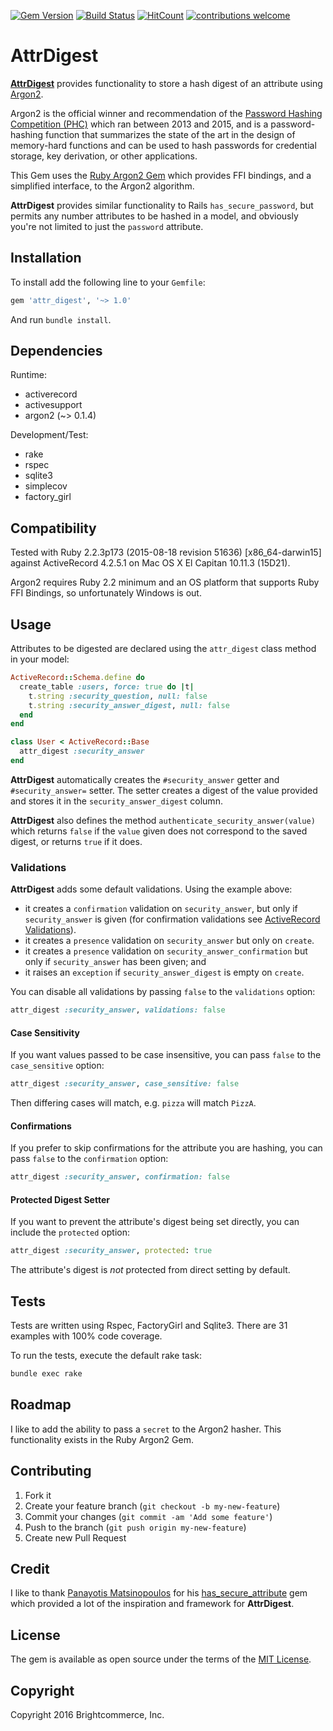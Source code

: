[![Gem Version](https://badge.fury.io/rb/attr_digest.svg)](https://badge.fury.io/rb/attr_digest)
[![Build Status](https://travis-ci.org/brightcommerce/attr_digest.png?branch=master)](https://travis-ci.org/brightcommerce/attr_digest)
[![HitCount](https://hitt.herokuapp.com/brightcommerce/attr_digest.svg)](https://github.com/brightcommerce/attr_digest)
[![contributions welcome](https://img.shields.io/badge/contributions-welcome-brightgreen.svg?style=flat)](https://github.com/dwyl/esta/issues)

# AttrDigest

[**AttrDigest**](https://github.com/brightcommerce/attr_digest) provides functionality to store a hash digest of an attribute using [Argon2](https://github.com/P-H-C/phc-winner-argon2).

Argon2 is the official winner and recommendation of the [Password Hashing Competition (PHC)](https://password-hashing.net) which ran between 2013 and 2015, and is a password-hashing function that summarizes the state of the art in the design of memory-hard functions and can be used to hash passwords for credential storage, key derivation, or other applications.

This Gem uses the [Ruby Argon2 Gem](https://github.com/technion/ruby-argon2) which provides FFI bindings, and a simplified interface, to the Argon2 algorithm.

**AttrDigest** provides similar functionality to Rails `has_secure_password`, but permits any number attributes to be hashed in a model, and obviously you're not limited to just the `password` attribute. 

## Installation

To install add the following line to your `Gemfile`:

``` ruby
gem 'attr_digest', '~> 1.0'
```

And run `bundle install`.

## Dependencies

Runtime:
- activerecord
- activesupport
- argon2 (~> 0.1.4)

Development/Test:
- rake
- rspec
- sqlite3
- simplecov
- factory_girl

## Compatibility

Tested with Ruby 2.2.3p173 (2015-08-18 revision 51636) [x86_64-darwin15] against ActiveRecord 4.2.5.1 on Mac OS X El Capitan 10.11.3 (15D21).

Argon2 requires Ruby 2.2 minimum and an OS platform that supports Ruby FFI Bindings, so unfortunately Windows is out.


## Usage

Attributes to be digested are declared using the `attr_digest` class method in your model:

```ruby
ActiveRecord::Schema.define do
  create_table :users, force: true do |t|
    t.string :security_question, null: false
    t.string :security_answer_digest, null: false
  end
end

class User < ActiveRecord::Base
  attr_digest :security_answer
end
```

**AttrDigest** automatically creates the `#security_answer` getter and `#security_answer=` setter. The setter creates a digest of the value provided and stores it in the `security_answer_digest` column.

**AttrDigest** also defines the method `authenticate_security_answer(value)` which returns `false` if the `value` given does not correspond to the saved digest, or returns `true` if it does.

### Validations

**AttrDigest** adds some default validations. Using the example above:
* it creates a `confirmation` validation on `security_answer`, but only if `security_answer` is given (for confirmation validations see [ActiveRecord Validations](http://http://guides.rubyonrails.org/active_record_validations.html#confirmation)).
* it creates a `presence` validation on `security_answer` but only on `create`.
* it creates a `presence` validation on `security_answer_confirmation` but only if `security_answer` has been given; and
* it raises an `exception` if `security_answer_digest` is empty on `create`.

You can disable all validations by passing `false` to the `validations` option:

```ruby
attr_digest :security_answer, validations: false
```

#### Case Sensitivity

If you want values passed to be case insensitive, you can pass `false` to the `case_sensitive` option:

```ruby
attr_digest :security_answer, case_sensitive: false
```

Then differing cases will match, e.g. `pizza` will match `PizzA`.

#### Confirmations

If you prefer to skip confirmations for the attribute you are hashing, you can pass `false` to the `confirmation` option:

```ruby
attr_digest :security_answer, confirmation: false
```

#### Protected Digest Setter

If you want to prevent the attribute's digest being set directly, you can include the `protected` option:

```ruby
attr_digest :security_answer, protected: true
```

The attribute's digest is *not* protected from direct setting by default.

## Tests

Tests are written using Rspec, FactoryGirl and Sqlite3. There are 31 examples with 100% code coverage.

To run the tests, execute the default rake task:

``` bash
bundle exec rake
```

## Roadmap

I like to add the ability to pass a `secret` to the Argon2 hasher. This functionality exists in the Ruby Argon2 Gem.

## Contributing

1. Fork it
2. Create your feature branch (`git checkout -b my-new-feature`)
3. Commit your changes (`git commit -am 'Add some feature'`)
4. Push to the branch (`git push origin my-new-feature`)
5. Create new Pull Request

## Credit

I like to thank [Panayotis Matsinopoulos](http://www.matsinopoulos.gr) for his [has_secure_attribute](https://github.com/pmatsinopoulos/has_secure_attribute) gem which provided a lot of the inspiration and framework for **AttrDigest**.

## License

The gem is available as open source under the terms of the [MIT License](http://opensource.org/licenses/MIT).

## Copyright

Copyright 2016 Brightcommerce, Inc.